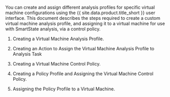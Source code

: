 You can create and assign different analysis profiles for specific virtual machine configurations using the {{ site.data.product.title_short }} user interface. This document describes the steps required to create a custom virtual machine analysis profile, and assigning it to a virtual machine for use with SmartState analysis, via a control policy.

1. Creating a Virtual Machine Analysis Profile.

2. Creating an Action to Assign the Virtual Machine Analysis Profile to Analysis Task

3. Creating a Virtual Machine Control Policy.

4. Creating a Policy Profile and Assigning the Virtual Machine Control Policy.

5. Assigning the Policy Profile to a Virtual Machine.
